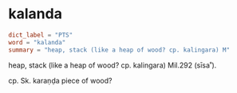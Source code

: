 # kalanda

``` toml
dict_label = "PTS"
word = "kalanda"
summary = "heap, stack (like a heap of wood? cp. kalingara) M"
```

heap, stack (like a heap of wood? cp. kalingara) Mil.292 (sīsa˚).

cp. Sk. karaṇḍa piece of wood?

